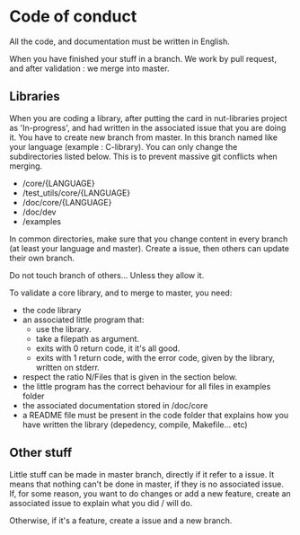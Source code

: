 # Code of conduct

All the code, and documentation must be written in English.

When you have finished your stuff in a branch. We work by pull request, and after validation : we merge into master.

## Libraries

When you are coding a library, after putting the card in nut-libraries project as 'In-progress', and had written in the associated issue that you are doing it. You have to create new branch from master. In this branch named like your language (example : C-library). You can only change the subdirectories listed below. This is to prevent massive git conflicts when merging.
 - /core/{LANGUAGE}
 - /test_utils/core/{LANGUAGE}
 - /doc/core/{LANGUAGE}
 - /doc/dev
 - /examples

In common directories, make sure that you change content in every branch (at least your language and master). Create a issue, then others can update their own branch.

Do not touch branch of others... Unless they allow it.

To validate a core library, and to merge to master, you need:
 - the code library
 - an associated little program that:
    - use the library.
    - take a filepath as argument.
    - exits with 0 return code, it it's all good.
    - exits with 1 return code, with the error code, given by the library, written on stderr.
 - respect the ratio N/Files that is given in the section below.
 - the little program has the correct behaviour for all files in examples folder
 - the associated documentation stored in /doc/core
 - a README file must be present in the code folder that explains how you have written the library (depedency, compile, Makefile... etc)

## Other stuff

Little stuff can be made in master branch, directly if it refer to a issue. It means that nothing can't be done in master, if they is no associated issue. If, for some reason, you want to do changes or add a new feature, create an associated issue to explain what you did / will do.

Otherwise, if it's a feature, create a issue and a new branch.
